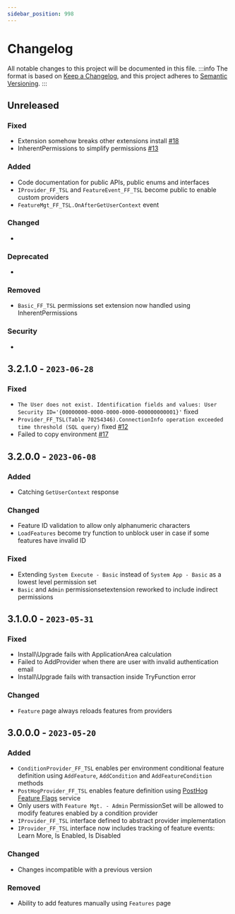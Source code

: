 ```yaml
---
sidebar_position: 998
---
```

# Changelog
All notable changes to this project will be documented in this file.
:::info
The format is based on [Keep a Changelog](https://keepachangelog.com/en/1.0.0/),
and this project adheres to [Semantic Versioning](https://semver.org/spec/v2.0.0.html).
:::
## Unreleased
### Fixed
<!---for any bug fixes--->
- Extension somehow breaks other extensions install [#18](https://github.com/thetanz/OpenFeature-al/issues/18)
- InherentPermissions to simplify permissions [#13](https://github.com/thetanz/OpenFeature-al/issues/13)
### Added
<!---for new features--->
- Code documentation for public APIs, public enums and interfaces
- `IProvider_FF_TSL` and `FeatureEvent_FF_TSL` become public to enable custom providers 
- `FeatureMgt_FF_TSL.OnAfterGetUserContext` event
### Changed
<!---for changes in existing functionality--->
- 
### Deprecated
<!---for soon-to-be removed features--->
- 
### Removed
<!---for now removed features--->
- `Basic_FF_TSL` permissions set extension now handled using InherentPermissions
### Security
<!---in case of vulnerabilities--->
- 
## 3.2.1.0 - `2023-06-28`
### Fixed
- `The User does not exist. Identification fields and values: User Security ID='{00000000-0000-0000-0000-000000000001}'` fixed 
- `Provider_FF_TSL(Table 70254346).ConnectionInfo operation exceeded time threshold (SQL query)` fixed [#12](https://github.com/thetanz/OpenFeature-al/issues/12)
- Failed to copy environment [#17](https://github.com/thetanz/OpenFeature-al/issues/17)
## 3.2.0.0 - `2023-06-08`
### Added
- Catching `GetUserContext` response
### Changed
- Feature ID validation to allow only alphanumeric characters
- `LoadFeatures` become try function to unblock user in case if some features have invalid ID
### Fixed
- Extending `System Execute - Basic` instead of `System App - Basic` as a lowest level permission set
- `Basic` and `Admin` permissionsetextension reworked to include indirect permissions
## 3.1.0.0 - `2023-05-31`
### Fixed
- Install\Upgrade fails with ApplicationArea calculation
- Failed to AddProvider when there are user with invalid authentication email
- Install\Upgrade fails with transaction inside TryFunction error
### Changed
- `Feature` page always reloads features from providers
## 3.0.0.0 - `2023-05-20`
### Added
- `ConditionProvider_FF_TSL` enables per environment conditional feature definition using `AddFeature`, `AddCondition` and `AddFeatureCondition` methods
- `PostHogProvider_FF_TSL` enables feature definition using [PostHog Feature Flags](https://posthog.com/feature-flags) service
- Only users with `Feature Mgt. - Admin` PermissionSet will be allowed to modify features enabled by a condition provider
- `IProvider_FF_TSL` interface defined to abstract provider implementation
- `IProvider_FF_TSL` interface now includes tracking of feature events: Learn More, Is Enabled, Is Disabled
### Changed
- Changes incompatible with a previous version
### Removed
- Ability to add features manually using `Features` page  
